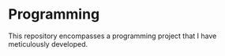 # Programming
This repository encompasses a programming project that I have meticulously developed.

